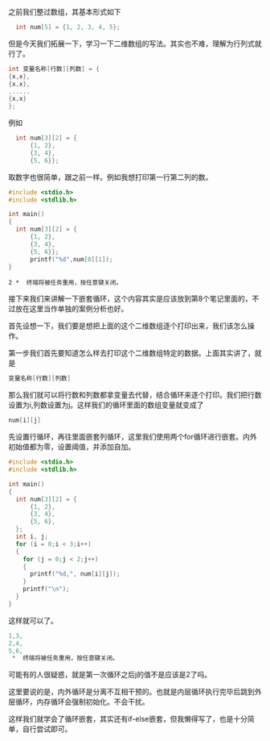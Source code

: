 之前我们整过数组，其基本形式如下

``` c
  int num[5] = {1, 2, 3, 4, 5};
```

但是今天我们拓展一下，学习一下二维数组的写法。其实也不难，理解为行列式就行了。

``` c
int 变量名称[行数][列数] = {
{x,x},
{x,x},
......
{x,x}
};
```

例如

``` c
  int num[3][2] = {
      {1, 2},
      {3, 4},
      {5, 6}};
```

取数字也很简单，跟之前一样。例如我想打印第一行第二列的数。

``` c
#include <stdio.h>
#include <stdlib.h>

int main()
{
  int num[3][2] = {
      {1, 2},
      {3, 4},
      {5, 6}};
      printf("%d",num[0][1]);
}
```

``` output
2 *  终端将被任务重用，按任意键关闭。 
```

接下来我们来讲解一下嵌套循环，这个内容其实是应该放到第8个笔记里面的，不过放在这里当作单独的案例分析也好。

首先设想一下，我们要是想把上面的这个二维数组逐个打印出来，我们该怎么操作。

第一步我们首先要知道怎么样去打印这个二维数组特定的数据。上面其实讲了，就是

``` c
变量名称[行数][列数]
```

那么我们就可以将行数和列数都拿变量去代替，结合循环来逐个打印。我们把行数设置为i,列数设置为j。这样我们的循环里面的数组变量就变成了

``` c
num[i][j]
```

先设置行循环，再往里面嵌套列循环，这里我们使用两个for循环进行嵌套。内外初始值都为零，设置阈值，并添加自加。

``` c
#include <stdio.h>
#include <stdlib.h>

int main()
{
  int num[3][2] = {
      {1, 2},
      {3, 4},
      {5, 6},
  };
  int i, j;
  for (i = 0;i < 3;i++)
  {
    for (j = 0;j < 2;j++)
    {
      printf("%d,", num[i][j]);
    }
    printf("\n");
  }
}
```

这样就可以了。

``` c
1,3,
2,4,
5,6,
 *  终端将被任务重用，按任意键关闭。
```

可能有的人很疑惑，就是第一次循环之后j的值不是应该是2了吗。

这里要说的是，内外循环是分离不互相干预的。也就是内层循环执行完毕后跳到外层循环，内存循环会强制初始化。不会干扰。

这样我们就学会了循环嵌套，其实还有if-else嵌套，但我懒得写了，也是十分简单，自行尝试即可。